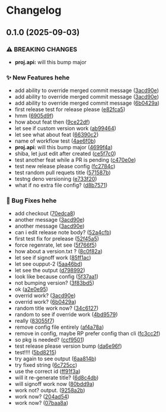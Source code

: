 # Changelog

## 0.1.0 (2025-09-03)


### ⚠ BREAKING CHANGES

* **proj.api:** will this bump major

### ✨ New Features hehe

* add ability to override merged commit message ([3acd90e](https://github.com/PTPhongKMF/test-repo/commit/3acd90e2f559de5fed99d19779e092023927bf63))
* add ability to override merged commit message ([3acd90e](https://github.com/PTPhongKMF/test-repo/commit/3acd90e2f559de5fed99d19779e092023927bf63))
* add ability to override merged commit message ([6b0429a](https://github.com/PTPhongKMF/test-repo/commit/6b0429a410967e0c54c142c29c136de01d44f36a))
* first release test for release please ([e82fca5](https://github.com/PTPhongKMF/test-repo/commit/e82fca5b21d50d448520edac3c2b265e566b137c))
* hmm ([6905d9f](https://github.com/PTPhongKMF/test-repo/commit/6905d9faf32f6e95f8de6a2c94a25b092965a648))
* how about feat then ([9ce22df](https://github.com/PTPhongKMF/test-repo/commit/9ce22df66e582da666883ef69eb87e90eda7c3d6))
* let see if custom version work ([ab99464](https://github.com/PTPhongKMF/test-repo/commit/ab99464919387689a2d62fbf8b49c34a0176d064))
* let see what about feat ([66390c2](https://github.com/PTPhongKMF/test-repo/commit/66390c2c5a6c027a0389162f82f71c16e9784383))
* name of workflow test ([4ae6f0b](https://github.com/PTPhongKMF/test-repo/commit/4ae6f0b5e884aa4672f1a7dd4fb992ca7ab3f664))
* **proj.api:** will this bump major ([4699f4a](https://github.com/PTPhongKMF/test-repo/commit/4699f4a883e6efb6a522f200efc0d4b03d06ad96))
* shiba, let just edit after created ([ce5f7c0](https://github.com/PTPhongKMF/test-repo/commit/ce5f7c0fb2da4401ae53a8853e02e2c577b1f391))
* test another feat while a PR is pending ([c470e0e](https://github.com/PTPhongKMF/test-repo/commit/c470e0e220bc50bdc4da65565864d9071747e853))
* test new release please config ([fc2784c](https://github.com/PTPhongKMF/test-repo/commit/fc2784c2edd8505693fe4540adcd2da019d50ad4))
* test random pull requets title ([571587b](https://github.com/PTPhongKMF/test-repo/commit/571587bd8353027cbc56433ad13c78997cbbce7c))
* testng deno versioning ([e733f20](https://github.com/PTPhongKMF/test-repo/commit/e733f20ab0e31b01c48c8d1bdcb4fdddb47c37c2))
* what if no extra file config? ([d8b7571](https://github.com/PTPhongKMF/test-repo/commit/d8b7571e7a1155132804e7de1e216b8ae4018f85))


### 🐛 Bug Fixes hehe

* add checkout ([70edca8](https://github.com/PTPhongKMF/test-repo/commit/70edca878ba9426e510102d4c9777d6a134258e9))
* another message ([3acd90e](https://github.com/PTPhongKMF/test-repo/commit/3acd90e2f559de5fed99d19779e092023927bf63))
* another message ([3acd90e](https://github.com/PTPhongKMF/test-repo/commit/3acd90e2f559de5fed99d19779e092023927bf63))
* can i edit release note body? ([52a4cfb](https://github.com/PTPhongKMF/test-repo/commit/52a4cfb4adcf0666b8812173b554b5f00a0922e2))
* first test fix for prelease ([52f45a5](https://github.com/PTPhongKMF/test-repo/commit/52f45a5904e5fbc3a198103e0a1aed6c4aa64f93))
* force regenrate, let see ([5f766f5](https://github.com/PTPhongKMF/test-repo/commit/5f766f55bef88ef347cb6b2b7a6f5b649bd7ba1e))
* how about a version.txt ? ([8c0f82a](https://github.com/PTPhongKMF/test-repo/commit/8c0f82a5cf583aac0be2926b46f9bdf178c48820))
* let see if signoff work ([85ff1ac](https://github.com/PTPhongKMF/test-repo/commit/85ff1ac56479d0de43ca432d2434a474bd9f995d))
* let see oupput-2 ([5aa46bd](https://github.com/PTPhongKMF/test-repo/commit/5aa46bd3004403c93ad3dae1a06f5fa0f0aa0a34))
* let see the output ([d798992](https://github.com/PTPhongKMF/test-repo/commit/d79899232b8d0082449f8f9d33a7ef62ab922ee4))
* look like because config ([5f37aa1](https://github.com/PTPhongKMF/test-repo/commit/5f37aa1e414981ebce52dd6dca510e01a4650f21))
* not bumping version? ([3f83bd5](https://github.com/PTPhongKMF/test-repo/commit/3f83bd512664f4d736a5fe96505f02448c8b0e08))
* ok ([a2e0e95](https://github.com/PTPhongKMF/test-repo/commit/a2e0e958202f9e5a5746e64feeb194f42a6959e7))
* overrid work? ([3acd90e](https://github.com/PTPhongKMF/test-repo/commit/3acd90e2f559de5fed99d19779e092023927bf63))
* overrid work? ([6b0429a](https://github.com/PTPhongKMF/test-repo/commit/6b0429a410967e0c54c142c29c136de01d44f36a))
* random title work now? ([34c6127](https://github.com/PTPhongKMF/test-repo/commit/34c61279b5b9dca04f47b842041f45fa4255be3f))
* random to see if override work ([4bd9579](https://github.com/PTPhongKMF/test-repo/commit/4bd95797080c7bd3c887504f780de53e2c117128))
* really ([83055f7](https://github.com/PTPhongKMF/test-repo/commit/83055f792918e3e56323c333c12ca7e56c69c3d5))
* remove config file entirely ([af4a78a](https://github.com/PTPhongKMF/test-repo/commit/af4a78a8956c2b14e9d52357f0ba81e5f5fe3826))
* remove in config, maybe RP prefer config than cli ([fc3cc2f](https://github.com/PTPhongKMF/test-repo/commit/fc3cc2ff1d5845f642737923465b270503c9aa6d))
* so pkg is needed? ([ccf9501](https://github.com/PTPhongKMF/test-repo/commit/ccf9501a5dfd4068c56c3a2b9f15e43eec4fc99f))
* test release please version bump ([da6e96f](https://github.com/PTPhongKMF/test-repo/commit/da6e96f5cd933a3de0485f2b3294895b092b7f9d))
* test!!!! ([5bd8215](https://github.com/PTPhongKMF/test-repo/commit/5bd8215a1309196e0ea3afbc2aea374a606fb1b4))
* try again to see output ([6aa814b](https://github.com/PTPhongKMF/test-repo/commit/6aa814be49866279a0f37ac48050ab0448b9bd87))
* try fixed string ([6c725cc](https://github.com/PTPhongKMF/test-repo/commit/6c725cc99ddb1bf6be7ef6a26997ec10deb73c19))
* use the correct id ([ff91f3a](https://github.com/PTPhongKMF/test-repo/commit/ff91f3a92cb5dc01452048b637ea7b3a8e149571))
* will it re-generate title? ([6d8c4db](https://github.com/PTPhongKMF/test-repo/commit/6d8c4db84de79a3027f70475e9eb0e639281e16c))
* will signoff work now ([80bdd9a](https://github.com/PTPhongKMF/test-repo/commit/80bdd9a2d260940874b90c5ec13eb63e3806398d))
* work not? output. ([9258a2b](https://github.com/PTPhongKMF/test-repo/commit/9258a2b679278031b02f55594627049d2c6948ef))
* work now? ([204ad54](https://github.com/PTPhongKMF/test-repo/commit/204ad54238f8f56c66673c58ebc7d26cd8d0abd1))
* work now? ([07baa8a](https://github.com/PTPhongKMF/test-repo/commit/07baa8a35bbe34750b9437e8a123bacd9845802e))
